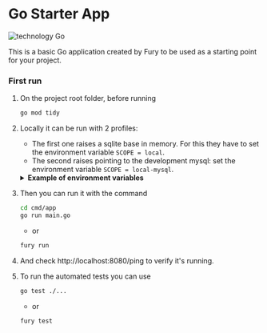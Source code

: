 # Go Starter App

![technology Go](https://img.shields.io/badge/technology-go-blue.svg)

This is a basic Go application created by Fury to be used as a starting point for your project.

### First run


1. On the project root folder, before running
    ```sh
    go mod tidy
    ```
2. Locally it can be run with 2 profiles:
    * The first one raises a sqlite base in memory. For this they have to set the environment variable `SCOPE = local`.
    * The second raises pointing to the development mysql: set the environment variable `SCOPE = local-mysql`.
    <details><summary><b>Example of environment variables</b></summary>

    SCOPE = local-mysql;
    DB_MYSQL_DESAENV04_PMDEV_PMDEV_WPROD=**<YOUR_DB_PASSWORD>**;
    DB_MYSQL_DESAENV04_PMDEV_PMDEV_WPROD_USERNAME=**<YOUR_DB_USER>**;
    DB_MYSQL_DESAENV04_PMDEV_PMDEV_ENDPOINT=proxysql.master.meliseginf.com:6612
    </details>

3. Then you can run it with the command
    ```sh
    cd cmd/app
    go run main.go
    ```
    * or
    ```sh
    fury run
    ```
4. And check http://localhost:8080/ping to verify it's running.
5. To run the automated tests you can use
    ```sh
    go test ./...
    ```
    * or
    ```sh
    fury test
    ```
